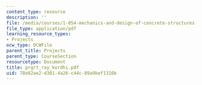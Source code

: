 ```yaml
---
content_type: resource
description: ''
file: /media/courses/1-054-mechanics-and-design-of-concrete-structures-spring-2004/78e82ae2d3814a26c44c89a9bef1316b_prgrt_ray_kordhi.pdf
file_type: application/pdf
learning_resource_types:
- Projects
ocw_type: OCWFile
parent_title: Projects
parent_type: CourseSection
resourcetype: Document
title: prgrt_ray_kordhi.pdf
uid: 78e82ae2-d381-4a26-c44c-89a9bef1316b
---
```


